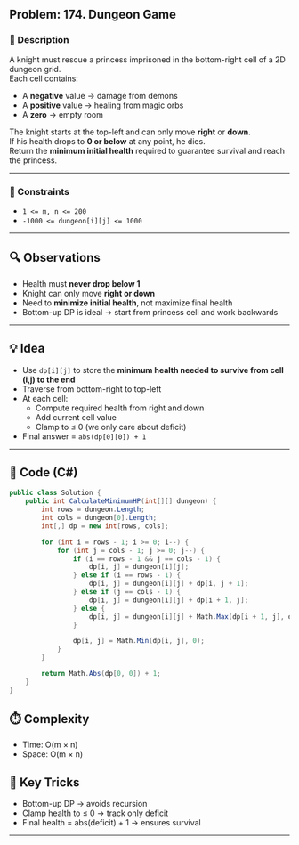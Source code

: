 ## Problem: 174. Dungeon Game

### 📜 Description
A knight must rescue a princess imprisoned in the bottom-right cell of a 2D dungeon grid.  
Each cell contains:
- A **negative** value → damage from demons  
- A **positive** value → healing from magic orbs  
- A **zero** → empty room

The knight starts at the top-left and can only move **right** or **down**.  
If his health drops to **0 or below** at any point, he dies.  
Return the **minimum initial health** required to guarantee survival and reach the princess.

---

### 🧩 Constraints
- `1 <= m, n <= 200`
- `-1000 <= dungeon[i][j] <= 1000`

---

## 🔍 Observations
- Health must **never drop below 1**
- Knight can only move **right or down**
- Need to **minimize initial health**, not maximize final health
- Bottom-up DP is ideal → start from princess cell and work backwards

---

## 💡 Idea
- Use `dp[i][j]` to store the **minimum health needed to survive from cell (i,j) to the end**
- Traverse from bottom-right to top-left
- At each cell:
  - Compute required health from right and down
  - Add current cell value
  - Clamp to ≤ 0 (we only care about deficit)
- Final answer = `abs(dp[0][0]) + 1`

---

## 🧱 Code (C#)

```csharp
public class Solution {
    public int CalculateMinimumHP(int[][] dungeon) {
        int rows = dungeon.Length;
        int cols = dungeon[0].Length;
        int[,] dp = new int[rows, cols];

        for (int i = rows - 1; i >= 0; i--) {
            for (int j = cols - 1; j >= 0; j--) {
                if (i == rows - 1 && j == cols - 1) {
                    dp[i, j] = dungeon[i][j];
                } else if (i == rows - 1) {
                    dp[i, j] = dungeon[i][j] + dp[i, j + 1];
                } else if (j == cols - 1) {
                    dp[i, j] = dungeon[i][j] + dp[i + 1, j];
                } else {
                    dp[i, j] = dungeon[i][j] + Math.Max(dp[i + 1, j], dp[i, j + 1]);
                }

                dp[i, j] = Math.Min(dp[i, j], 0);
            }
        }

        return Math.Abs(dp[0, 0]) + 1;
    }
}
```

## ⏱️ Complexity
- Time: O(m × n)
- Space: O(m × n)

## 🧠 Key Tricks
- Bottom-up DP → avoids recursion
- Clamp health to ≤ 0 → track only deficit
- Final health = abs(deficit) + 1 → ensures survival

---
